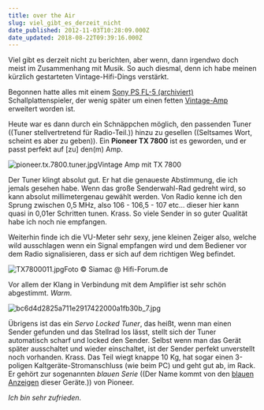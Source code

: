 ```yaml
---
title: over the Air
slug: viel_gibt_es_derzeit_nicht
date_published: 2012-11-03T10:28:09.000Z
date_updated: 2018-08-22T09:39:16.000Z
---
```


Viel gibt es derzeit nicht zu berichten, aber wenn, dann irgendwo doch meist im Zusammenhang mit Musik. So auch diesmal, denn ich habe meinen kürzlich gestarteten Vintage-Hifi-Dings verstärkt.

Begonnen hatte alles mit einem [Sony PS FL-5 (archiviert)](http://web.archive.org/web/20120906035243/http://zurueckzumbeton.com:80/2012/09/03/neuer-plattenspieler-fur-den-beton) Schallplattenspieler, der wenig später um einen fetten [Vintage-Amp](__GHOST_URL__/Krafft-Prinzmetal/skalen/2012/10/frihet.html) erweitert worden ist.

Heute war es dann durch ein Schnäppchen möglich, den passenden Tuner ((Tuner stellvertretend für Radio-Teil.)) hinzu zu gesellen ((Seltsames Wort, scheint es aber zu geben)). Ein **Pioneer TX 7800** ist es geworden, und er passt perfekt auf [zu] den(m) Amp.

![pioneer.tx.7800.tuner.jpg](__GHOST_URL__/Krafft-Prinzmetal/skalen/assets_c/2012/11/pioneer.tx.7800.tuner-thumb-580x580-325.jpg)Vintage Amp mit TX 7800

Der Tuner klingt absolut gut. Er hat die genaueste Abstimmung, die ich jemals gesehen habe. Wenn das große Senderwahl-Rad gedreht wird, so kann absolut millimetergenau gewählt werden. Von Radio kenne ich den Sprung zwischen 0,5 MHz, also 106 - 106,5 - 107 etc… dieser hier kann quasi in 0,01er Schritten tunen. Krass. So viele Sender in so guter Qualität habe ich noch nie empfangen.

Weiterhin finde ich die VU-Meter sehr sexy, jene kleinen Zeiger also, welche wild ausschlagen wenn ein Signal empfangen wird und dem Bediener vor dem Radio signalisieren, dass er sich auf dem richtigen Weg befindet.

![TX7800011.jpg](__GHOST_URL__/Krafft-Prinzmetal/skalen/assets_c/2012/11/TX7800011-thumb-580x386-329.jpg)Foto © Siamac @ Hifi-Forum.de

Vor allem der Klang in Verbindung mit dem Amplifier ist sehr schön abgestimmt. *Warm*.

![bc6d4d2825a711e2917422000a1fb30b_7.jpg](__GHOST_URL__/Krafft-Prinzmetal/skalen/assets_c/2012/11/bc6d4d2825a711e2917422000a1fb30b_7-thumb-580x580-327.jpg)

Übrigens ist das ein *Servo Locked Tuner*, das heißt, wenn man einen Sender gefunden und das Stellrad los lässt, stellt sich der Tuner automatisch scharf und locked den Sender. Selbst wenn man das Gerät später ausschaltet und wieder einschaltet, ist der Sender perfekt unverstellt noch vorhanden. Krass.
Das Teil wiegt knappe 10 Kg, hat sogar einen 3-poligen Kaltgeräte-Stromanschluss (wie beim PC) und geht gut ab, im Rack. Er gehört zur sogenannten *blauen Serie* ((Der Name kommt von den [blauen Anzeigen](https://www.google.de/search?q=pioneer+blaue+serie&amp;oe=utf-8&amp;aq=t&amp;rls=org.mozilla:de:official&amp;client=firefox-a&amp;um=1&amp;ie=UTF-8&amp;hl=de&amp;tbm=isch&amp;source=og&amp;sa=N&amp;tab=wi&amp;ei=Sx-VUIm4DsfntQaF-4HwAw&amp;biw=1135&amp;bih=705&amp;sei=ih-VUP6IA8jTtAb5poDQDA) dieser Geräte.)) von Pioneer.

*Ich bin sehr zufrieden.*

